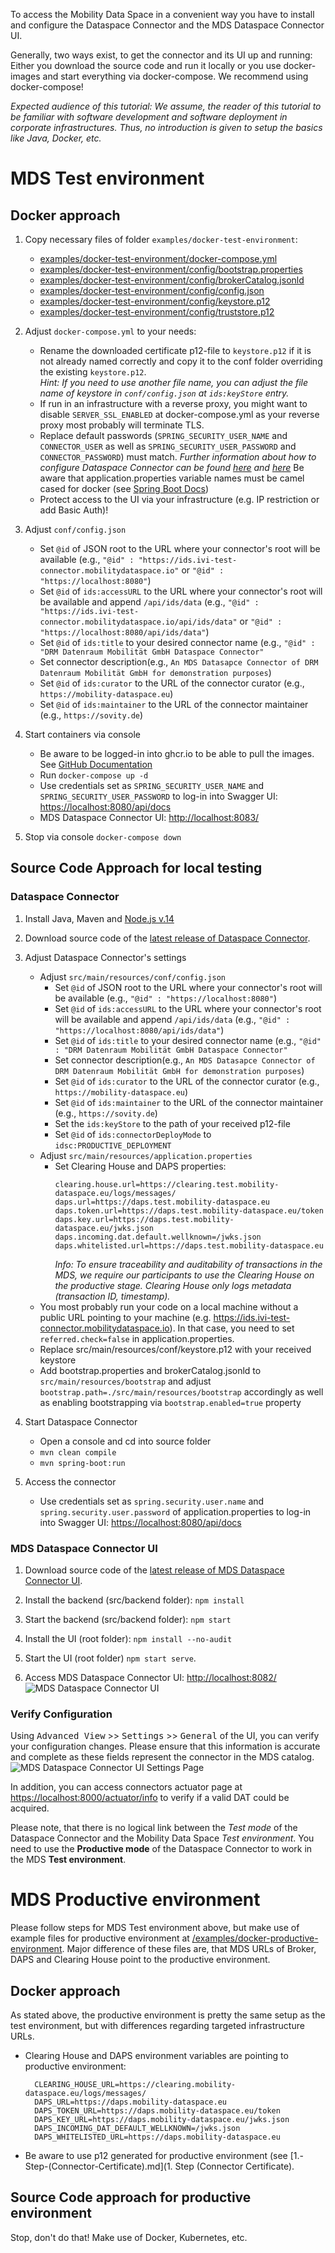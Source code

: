 To access the Mobility Data Space in a convenient way you have to install and configure the Dataspace Connector and the MDS Dataspace Connector UI.

Generally, two ways exist, to get the connector and its UI up and running: Either you download the source code and run it locally or you use docker-images and start everything via docker-compose. We recommend using docker-compose!

_Expected audience of this tutorial: We assume, the reader of this tutorial to be familiar with software development and software deployment in corporate infrastructures. Thus, no introduction is given to setup the basics like Java, Docker, etc._ 


# MDS Test environment
## Docker approach
1. Copy necessary files of folder `examples/docker-test-environment`: 
   - [examples/docker-test-environment/docker-compose.yml](examples/docker-test-environment/docker-compose.yml)
   - [examples/docker-test-environment/config/bootstrap.properties](examples/docker-test-environment/conf/bootstrap.properties)
   - [examples/docker-test-environment/config/brokerCatalog.jsonld](examples/docker-test-environment/conf/brokerCatalog.jsonld)
   - [examples/docker-test-environment/config/config.json](examples/docker-test-environment/conf/config.json)
   - [examples/docker-test-environment/config/keystore.p12](examples/docker-test-environment/conf/keystore.p12)
   - [examples/docker-test-environment/config/truststore.p12](examples/docker-test-environment/conf/truststore.p12)


2. Adjust `docker-compose.yml` to your needs:
   - Rename the downloaded certificate p12-file to `keystore.p12` if it is not already named correctly and copy it to the conf folder overriding the existing `keystore.p12`.  
   _Hint: If you need to use another file name, you can adjust the file name of keystore in `conf/config.json` at `ids:keyStore` entry._
   - If run in an infrastructure with a reverse proxy, you might want to disable `SERVER_SSL_ENABLED` at docker-compose.yml as your reverse proxy most probably will terminate TLS.
   - Replace default passwords (`SPRING_SECURITY_USER_NAME` and `CONNECTOR_USER` as well as `SPRING_SECURITY_USER_PASSWORD` and `CONNECTOR_PASSWORD`) must match.
   _Further information about how to configure Dataspace Connector can be found [here](https://international-data-spaces-association.github.io/DataspaceConnector/Deployment/Configuration) and [here](https://github.com/International-Data-Spaces-Association/IDS-Messaging-Services/wiki/09.-Settings:-Connector-Configuration)_ Be aware that application.properties variable names must be camel cased for docker (see [Spring Boot Docs](https://docs.spring.io/spring-boot/docs/current/reference/html/features.html#features.external-config))
   - Protect access to the UI via your infrastructure (e.g. IP restriction or add Basic Auth)!


3. Adjust `conf/config.json`
   - Set `@id` of JSON root to the URL where your connector's root will be available (e.g., `"@id" : "https://ids.ivi-test-connector.mobilitydataspace.io"` or `"@id" : "https://localhost:8080"`)
   - Set `@id` of `ids:accessURL` to the URL where your connector's root will be available and append `/api/ids/data` (e.g., `"@id" : "https://ids.ivi-test-connector.mobilitydataspace.io/api/ids/data"` or `"@id" : "https://localhost:8080/api/ids/data"`)
   - Set `@id` of `ids:title` to your desired connector name (e.g., `"@id" : "DRM Datenraum Mobilität GmbH Dataspace Connector"`
   - Set connector description(e.g., `An MDS Datasapce Connector of DRM Datenraum Mobilität GmbH for demonstration purposes`)
   - Set `@id` of `ids:curator` to the URL of the connector curator (e.g., `https://mobility-dataspace.eu`)
   - Set `@id` of `ids:maintainer` to the URL of the connector maintainer (e.g., `https://sovity.de`)


4. Start containers via console
    - Be aware to be logged-in into ghcr.io to be able to pull the images. See [GitHub Documentation](https://docs.github.com/en/packages/working-with-a-github-packages-registry/working-with-the-container-registry#authenticating-to-the-container-registry)
    - Run `docker-compose up -d`
    - Use credentials set as `SPRING_SECURITY_USER_NAME` and `SPRING_SECURITY_USER_PASSWORD` to log-in into Swagger UI: [https://localhost:8080/api/docs](https://localhost:8080/api/docs)  
    - MDS Dataspace Connector UI: [http://localhost:8083/](http://localhost:8083/)


5. Stop via console `docker-compose down`


## Source Code Approach for local testing
### Dataspace Connector
1. Install Java, Maven and [Node.js v.14](https://nodejs.org/en/download/)


2. Download source code of the [latest release of Dataspace Connector](https://github.com/International-Data-Spaces-Association/DataspaceConnector/releases).


3. Adjust Dataspace Connector's settings
   - Adjust `src/main/resources/conf/config.json`
     - Set `@id` of JSON root to the URL where your connector's root will be available (e.g., `"@id" : "https://localhost:8080"`)
     - Set `@id` of `ids:accessURL` to the URL where your connector's root will be available and append `/api/ids/data` (e.g., `"@id" : "https://localhost:8080/api/ids/data"`)
     - Set `@id` of `ids:title` to your desired connector name (e.g., `"@id" : "DRM Datenraum Mobilität GmbH Dataspace Connector"`
     - Set connector description(e.g., `An MDS Datasapce Connector of DRM Datenraum Mobilität GmbH for demonstration purposes`)
     - Set `@id` of `ids:curator` to the URL of the connector curator (e.g., `https://mobility-dataspace.eu`)
     - Set `@id` of `ids:maintainer` to the URL of the connector maintainer (e.g., `https://sovity.de`)
     - Set the `ids:keyStore` to the path of your received p12-file
     - Set `@id` of `ids:connectorDeployMode` to `idsc:PRODUCTIVE_DEPLOYMENT`
   - Adjust `src/main/resources/application.properties`
     - Set Clearing House and DAPS properties:  
       ```
       clearing.house.url=https://clearing.test.mobility-dataspace.eu/logs/messages/
       daps.url=https://daps.test.mobility-dataspace.eu
       daps.token.url=https://daps.test.mobility-dataspace.eu/token
       daps.key.url=https://daps.test.mobility-dataspace.eu/jwks.json
       daps.incoming.dat.default.wellknown=/jwks.json
       daps.whitelisted.url=https://daps.test.mobility-dataspace.eu
       ```
       _Info: To ensure traceability and auditability of transactions in the MDS, we require our participants to use the Clearing House on the productive stage. Clearing House only logs metadata (transaction ID, timestamp)._
   - You most probably run your code on a local machine without a public URL pointing to your machine (e.g. https://ids.ivi-test-connector.mobilitydataspace.io). In that case, you need to set `referred.check=false` in application.properties.
   - Replace src/main/resources/conf/keystore.p12 with your received keystore
   - Add bootstrap.properties and brokerCatalog.jsonld to `src/main/resources/bootstrap` and adjust `bootstrap.path=./src/main/resources/bootstrap` accordingly as well as enabling bootstrapping via `bootstrap.enabled=true` property


4. Start Dataspace Connector
   - Open a console and cd into source folder
   - `mvn clean compile`
   - `mvn spring-boot:run`


5. Access the connector
   - Use credentials set as `spring.security.user.name` and `spring.security.user.password` of application.properties to log-in into Swagger UI: [https://localhost:8080/api/docs](https://localhost:8080/api/docs)

### MDS Dataspace Connector UI
1. Download source code of the [latest release of MDS Dataspace Connector UI](https://github.com/Mobility-Data-Space/DataspaceConnectorUI/releases).


2. Install the backend (src/backend folder): `npm install`


3. Start the backend (src/backend folder): `npm start`


4. Install the UI (root folder): `npm install --no-audit`


5. Start the UI (root folder) `npm start serve`.


6. Access MDS Dataspace Connector UI: [http://localhost:8082/](http://localhost:8082/)
   ![MDS Dataspace Connector UI](https://user-images.githubusercontent.com/91048868/169023128-e79a8770-0469-4264-9894-9ceed79deba8.jpg "Dataspace Connector UI")

### Verify Configuration
Using <kbd>Advanced View</kbd> >> <kbd>Settings</kbd> >> <kbd>General</kbd> of the UI, you can verify your configuration changes. Please ensure that this information is accurate and complete as these fields represent the connector in the MDS catalog. 
![MDS Dataspace Connector UI Settings Page](https://user-images.githubusercontent.com/91048868/169081507-66ef0389-08ab-47ac-a240-4e588a9e6752.jpg "Dataspace Connector UI Settings Page")

In addition, you can access connectors actuator page at [https://localhost:8000/actuator/info](https://localhost:8000/actuator/info) to verify if a valid DAT could be acquired.

Please note, that there is no logical link between the _Test mode_ of the Dataspace Connector and the Mobility Data Space _Test environment_. You need to use the **Productive mode** of the Dataspace Connector to work in the MDS **Test environment**.


# MDS Productive environment
Please follow steps for MDS Test environment above, but make use of example files for productive environment at [/examples/docker-productive-environment](/examples/docker-productive-environment). Major difference of these files are, that MDS URLs of Broker, DAPS and Clearing House point to the productive environment.

## Docker approach
As stated above, the productive environment is pretty the same setup as the test environment, but with differences regarding targeted infrastructure URLs.
- Clearing House and DAPS environment variables are pointing to productive environment:
  ```
    CLEARING_HOUSE_URL=https://clearing.mobility-dataspace.eu/logs/messages/
    DAPS_URL=https://daps.mobility-dataspace.eu
    DAPS_TOKEN_URL=https://daps.mobility-dataspace.eu/token
    DAPS_KEY_URL=https://daps.mobility-dataspace.eu/jwks.json
    DAPS_INCOMING_DAT_DEFAULT_WELLKNOWN=/jwks.json
    DAPS_WHITELISTED_URL=https://daps.mobility-dataspace.eu
  ```
- Be aware to use p12 generated for productive environment (see [1.-Step-(Connector-Certificate).md](1. Step (Connector Certificate).

## Source Code approach for productive environment
Stop, don't do that! Make use of Docker, Kubernetes, etc.
